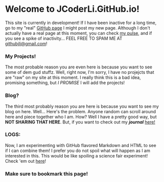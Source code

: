 # Welcome to JCoderLi.GitHub.io!
This site is currently in development! If I have been inactive for a long time, go to my "real" [GitHub page](https://github.com/JCoderLi/jcoderli.github.io)
I might post my new page. Although I don't actually have a real page at this moment, you can check [my pulse](https://github.com/JCoderLi/jcoderli.github.io/pulse), and if you see a spike of inactivity... FEEL FREE TO SPAM ME AT githubjli@gmail.com!

### My Projects!
The most probable reason you are even here is because you want to see some of dem gud stuffz. Well, right now, I'm sorry, I have no projejcts
that are "raw" on my site at this moment. I really think this is a bad idea, promising something, but _I PROMISE_ I will add the projects!

### Blog?
The third most probably reason you are here is because you want to see my blog on here. Well... Here's the problem. Anyone random can scroll
around here and piece together who I am. How? Well I have a pretty good way, but **NOT SHARING THAT HERE**.
But, if you want to check out my _**journal**_ [here!](https://jcoderli.github.io/journal)

### LOGS:
Now, I am experimenting with GitHub flavored Markdown and HTML to see if I can combine them! I prefer you do not spoil what will happen as I am interested in this. This would be like spoiling a science fair experiment!
Check 'em out [here](https://jcoderli.github.io/logs)!

### Make sure to bookmark this page!


